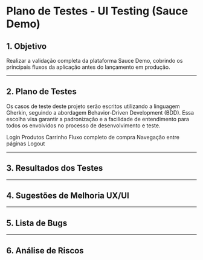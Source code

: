 # Plano de Testes - UI Testing (Sauce Demo)

## 1. Objetivo
Realizar a validação completa da plataforma Sauce Demo, cobrindo os principais fluxos da aplicação antes do lançamento em produção.

---

## 2. Plano de Testes
Os casos de teste deste projeto serão escritos utilizando a linguagem Gherkin, seguindo a abordagem Behavior-Driven Development (BDD). Essa escolha visa garantir a padronização e a facilidade de entendimento para todos os envolvidos no processo de desenvolvimento e teste.

Login
Produtos
Carrinho
Fluxo completo de compra
Navegação entre páginas
Logout

---

## 3. Resultados dos Testes


---

## 4. Sugestões de Melhoria UX/UI

---

## 5. Lista de Bugs

---

## 6. Análise de Riscos